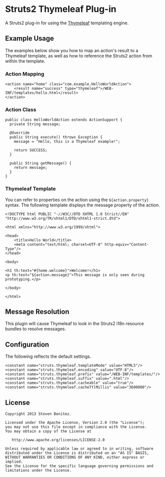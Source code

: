 # Struts2 Thymeleaf Plug-in

A Struts2 plug-in for using the [Thymeleaf](http://www.thymeleaf.org) templating engine.

## Example Usage

The examples below show you how to map an action's result to a Thymeleaf
template, as well as how to reference the Struts2 action from within the template.

### Action Mapping

    <action name="home" class="com.example.HelloWorldAction">
        <result name="success" type="thymeleaf">/WEB-INF/templates/hello.html</result>
    </action>

### Action Class

    public class HelloWorldAction extends ActionSupport {
      private String message;

      @Override
      public String execute() throws Exception {
        message = "Hello, this is a Thymeleaf example!";

        return SUCCESS;
      }

      public String getMessage() {
        return message;
      }
    }

### Thymeleaf Template

You can refer to properties on the action using the `${action.property}` syntax.
The following template displays the message property of the action.

    <!DOCTYPE html PUBLIC "-//W3C//DTD XHTML 1.0 Strict//EN" "http://www.w3.org/TR/xhtml1/DTD/xhtml1-strict.dtd">

    <html xmlns="http://www.w3.org/1999/xhtml">

    <head>
        <title>Hello World</title>
        <meta content="text/html; charset=UTF-8" http-equiv="Content-Type"/>
    </head>

    <body>

    <h1 th:text="#{home.welcome}">Welcome!</h1>
    <p th:text="${action.message}">This message is only seen during prototyping.</p>

    </body>

    </html>

## Message Resolution

This plugin will cause Thymeleaf to look in the Struts2 i18n resource bundles
to resolve messages.

## Configuration

The following reflects the default settings.

    <constant name="struts.thymeleaf.templateMode" value="HTML5"/>
    <constant name="struts.thymeleaf.encoding" value="UTF-8"/>
    <constant name="struts.thymeleaf.prefix" value="/WEB-INF/templates/"/>
    <constant name="struts.thymeleaf.suffix" value=".html"/>
    <constant name="struts.thymeleaf.cacheable" value="true"/>
    <constant name="struts.thymeleaf.cacheTtlMillis" value="3600000"/>


## License

    Copyright 2013 Steven Benitez.

    Licensed under the Apache License, Version 2.0 (the "License");
    you may not use this file except in compliance with the License.
    You may obtain a copy of the License at

       http://www.apache.org/licenses/LICENSE-2.0

    Unless required by applicable law or agreed to in writing, software
    distributed under the License is distributed on an "AS IS" BASIS,
    WITHOUT WARRANTIES OR CONDITIONS OF ANY KIND, either express or implied.
    See the License for the specific language governing permissions and
    limitations under the License.
